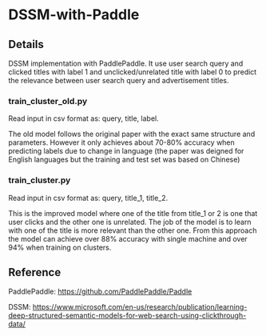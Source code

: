 # DSSM-with-Paddle

## Details
DSSM implementation with PaddlePaddle. 
It use user search query and clicked titles with label 1 and unclicked/unrelated title with label 0 to predict the relevance between user search query and advertisement titles.

### train_cluster_old.py
Read input in csv format as: query, title, label.

The old model follows the original paper with the exact same structure and parameters. 
However it only achieves about 70-80% accuracy when predicting labels due to change in language (the paper was deigned for English languages but the training and test set was based on Chinese)

### train_cluster.py
Read input in csv format as: query, title_1, title_2.

This is the improved model where one of the title from title_1 or 2 is one that user clicks and the other one is unrelated.
The job of the model is to learn with one of the title is more relevant than the other one. From this approach the model can achieve over 88% accuracy with single machine and over 94% when training on clusters.

## Reference
PaddlePaddle: https://github.com/PaddlePaddle/Paddle

DSSM: https://www.microsoft.com/en-us/research/publication/learning-deep-structured-semantic-models-for-web-search-using-clickthrough-data/
